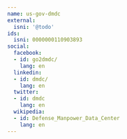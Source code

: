```yaml
---
name: us-gov-dmdc
external:
  isni: '@todo'
ids:
  isni: 0000000110903893
social:
  facebook:
  - id: go2dmdc/
    lang: en
  linkedin:
  - id: dmdc/
    lang: en
  twitter:
  - id: dmdc
    lang: en
  wikipedia:
  - id: Defense_Manpower_Data_Center
    lang: en
---
```

